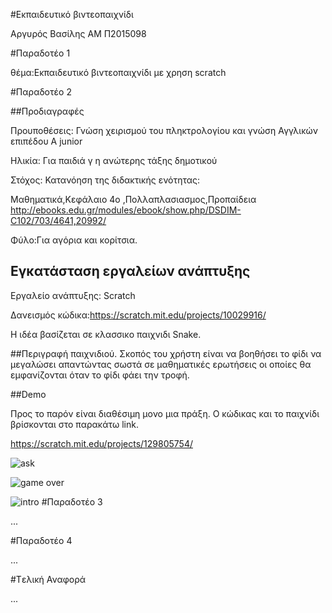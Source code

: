 #Εκπαιδευτικό βιντεοπαιχνίδι

Αργυρός Βασίλης ΑΜ Π2015098

#Παραδοτέο 1

θέμα:Εκπαιδευτικό βιντεοπαιχνίδι με χρηση scratch 






#Παραδοτέο 2

##Προδιαγραφές

Προυποθέσεις: Γνώση χειρισμού του πληκτρολογίου και γνώση Αγγλικών επιπέδου A junior

Ηλικία: Για παιδιά γ η ανώτερης τάξης δημοτικού

Στόχος: Κατανόηση της διδακτικής ενότητας:

Μαθηματικά,Κεφάλαιο 4ο ,Πολλαπλασιασμος,Προπαίδεια http://ebooks.edu.gr/modules/ebook/show.php/DSDIM-C102/703/4641,20992/

Φύλο:Για αγόρια και κορίτσια.


## Εγκατάσταση εργαλείων ανάπτυξης

Εργαλείο ανάπτυξης: Scratch

Δανεισμός κώδικα:https://scratch.mit.edu/projects/10029916/

Η ιδέα βασίζεται σε κλασσικο παιχνιδι Snake.

##Περιγραφή παιχνιδιού.
Σκοπός του χρήστη είναι να βοηθήσει το φίδι να μεγαλώσει απαντώντας σωστά σε μαθηματικές ερωτήσεις οι οποίες θα εμφανίζονται όταν το φίδι φάει την τροφή.

##Demo

Προς το παρόν είναι διαθέσιμη μονο μια πράξη. O κώδικας και το παιχνίδι βρίσκονται στο παρακάτω link.

https://scratch.mit.edu/projects/129805754/


![ask](https://cloud.githubusercontent.com/assets/22669399/20139109/1e8b82e4-a68d-11e6-8cb2-a451c903dc19.png)



![game over](https://cloud.githubusercontent.com/assets/22669399/20139123/2edd5550-a68d-11e6-8920-e710d32ebaf8.png)




![intro](https://cloud.githubusercontent.com/assets/22669399/20139132/38c1f170-a68d-11e6-8c8c-24a45ed0c885.png)
#Παραδοτέο 3

...

#Παραδοτέο 4

...

#Tελική Αναφορά

...
